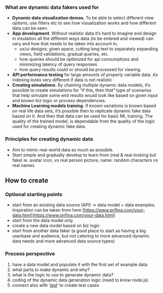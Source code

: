 ### What are dynamic data fakers used for

- **Dynamic data visualization demos**. To be able to select different view options, use filters etc to see how visualization works and how different data can be seen.
- **App development**. Without realistic data it’s hard to imagine and design in insulation all the different ways data (to be entered and viewed) can vary and how that needs to be taken into account in;
    - ux/ui designs; given space, cutting long text to separately expanding views, field validations, gradual queries, etc.
    - how queries should be optimized for api consumptions and minimizing latency of query responses
    - how query results could or should be processed for viewing.
- **API performance testing** for large amounts of properly variable data. As indexing looks very different if data is not realistic
- **Creating simulations**. By chaining multiple dynamic data models, it’s possible to create simulations for “if this, then that” type of scenarios that help simulate some end results would look like based on given input and known biz logic or process dependencies.
- **Machine Learning models training**. If known variations is known based on real life data sets, it’s possible then to replicate dynamic fake data based on it. And then that data can be used for basic ML training. The quality of the trained model, is dependable from the quality of the logic used for creating dynamic fake data.

### Principles for creating dynamic data

- Aim to mimic real-world data as much as possible.
- Start simple and gradually develop to learn from (real & real-looking but fake) ie. avatar icon, vs real person picture, name: random characters vs real names

## How to create

### Optional starting points

- start from an existing data source (API) → data model + data examples. Inspiration can be taken from here [https://www.prifina.com/your-data.html](https://www.prifina.com/your-data.html)
- start from the data model only
- create a new data model based on biz logic
- start from another data faker (a good place to start as having a big userbase and audience, but not catering to more advanced dynamic data needs and more advanced data source types)

### Process perspective

1. have a data model and populate it with the first set of example data
2. what parts to make dynamic and why?
3. what is the logic to use to generate dynamic data?
4. coding of the dynamic data generation logic (need to know node.js)
5. connect also with ‘[jest](https://jestjs.io/)’ to create test cases
